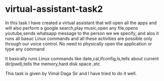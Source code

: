 # virtual-assistant-task2

In this task I have created a virtual assistant that will open all the apps and will also perform a google search,play music,open any file,opens youtube,sends whatsapp message to the person we 
we specify, and alos it runs all basuc Linux commands and all these activities are possible only through our voice control. No need to physically open the application or type any command

It basically runs Linux commands like date,cal,ifconfig,ls,tells about current dir(pwd),tells the memory,hard disk space ,etc


This task is given by Vimal Daga Sir and I have tried to do it well.
